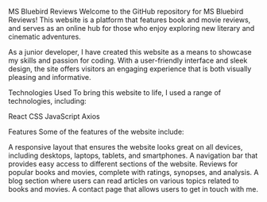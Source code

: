 MS Bluebird Reviews
Welcome to the GitHub repository for MS Bluebird Reviews! This website is a platform that features book and movie reviews, and serves as an online hub for those who enjoy exploring new literary and cinematic adventures.

As a junior developer, I have created this website as a means to showcase my skills and passion for coding. With a user-friendly interface and sleek design, the site offers visitors an engaging experience that is both visually pleasing and informative.

Technologies Used
To bring this website to life, I used a range of technologies, including:

React
CSS
JavaScript
Axios

Features
Some of the features of the website include:

A responsive layout that ensures the website looks great on all devices, including desktops, laptops, tablets, and smartphones.
A navigation bar that provides easy access to different sections of the website.
Reviews for popular books and movies, complete with ratings, synopses, and analysis.
A blog section where users can read articles on various topics related to books and movies.
A contact page that allows users to get in touch with me.

